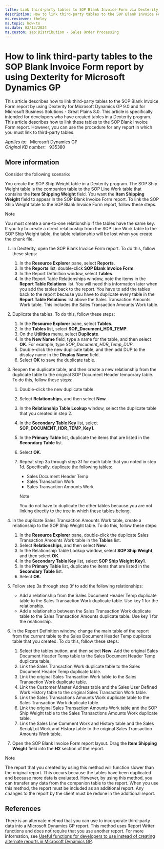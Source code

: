 ```yaml
---
title: Link third-party tables to SOP Blank Invoice Form via Dexterity
description: How to link third-party tables to the SOP Blank Invoice Form report by using Dexterity for Microsoft Dynamics GP.
ms.reviewer: theley
ms.topic: how-to
ms.date: 03/13/2024
ms.custom: sap:Distribution - Sales Order Processing
---
```

# How to link third-party tables to the SOP Blank Invoice Form report by using Dexterity for Microsoft Dynamics GP

This article describes how to link third-party tables to the SOP Blank Invoice Form report by using Dexterity for Microsoft Dynamics GP 9.0 and for Microsoft Business Solutions - Great Plains 8.0. This article is specifically intended for developers who have created tables in a Dexterity program. This article describes how to link these tables to the SOP Blank Invoice Form report. However, you can use the procedure for any report in which you must link to third-party tables.

_Applies to:_ &nbsp; Microsoft Dynamics GP  
_Original KB number:_ &nbsp; 935380

## More information

Consider the following scenario:

You create the SOP Ship Weight table in a Dexterity program. The SOP Ship Weight table is the companion table to the SOP Line Work table that contains the **Item Shipping Weight** field. You want the **Item Shipping Weight** field to appear in the SOP Blank Invoice Form report. To link the SOP Ship Weight table to the SOP Blank Invoice Form report, follow these steps.

> [!NOTE]
> You must create a one-to-one relationship if the tables have the same key. If you try to create a direct relationship from the SOP Line Work table to the SOP Ship Weight table, the table relationship will be lost when you create the chunk file.

1. In Dexterity, open the SOP Blank Invoice Form report. To do this, follow these steps:

    1. In the **Resource Explorer** pane, select **Reports**.
    2. In the **Reports** list, double-click **SOP Blank Invoice Form**.
    3. In the Report Definition window, select **Tables**.
    4. In the Report Table Relationships window, note the items in the **Report Table Relations** list. You will need this information later when you add the tables back to the report. You have to add the tables back to the report because you have to duplicate every table in the **Report Table Relations** list above the Sales Transaction Amounts Work table. This includes the Sales Transaction Amounts Work table.

2. Duplicate the tables. To do this, follow these steps:

    1. In the **Resource Explorer** pane, select **Tables**.
    2. In the **Tables** list, select **SOP_Document_HDR_TEMP**.
    3. On the **Utilities** menu, select **Duplicate**.
    4. In the **New Name** field, type a name for the table, and then select **OK**. For example, type *SOP_Document_HDR_Temp_DUP*.
    5. Double-click the new duplicate table, and then add DUP to the display name in the **Display Name** field.
    6. Select **OK** to save the duplicate table.

3. Reopen the duplicate table, and then create a new relationship from the duplicate table to the original SOP Document Header temporary table. To do this, follow these steps:

    1. Double-click the new duplicate table.
    2. Select **Relationships**, and then select **New**.
    3. In the **Relationship Table Lookup** window, select the duplicate table that you created in step 2.
    4. In the **Secondary Table Key** list, select **SOP_DOCUMENT_HDR_TEMP_Key1**.
    5. In the **Primary Table** list, duplicate the items that are listed in the **Secondary Table** list.
    6. Select **OK**.
    7. Repeat step 3a through step 3f for each table that you noted in step 1d. Specifically, duplicate the following tables:

       - Sales Document Header Temp
       - Sales Transaction Work
       - Sales Transaction Amounts Work

       > [!NOTE]
       > You do not have to duplicate the other tables because you are not linking directly to the tree in which these tables belong.

4. In the duplicate Sales Transaction Amounts Work table, create a relationship to the SOP Ship Weight table. To do this, follow these steps:

    1. In the **Resource Explorer** pane, double-click the duplicate Sales Transaction Amounts Work table in the **Tables** list.
    2. Select **Relationships**, and then select **New**.
    3. In the Relationship Table Lookup window, select **SOP Ship Weight**, and then select **OK**.
    4. In the **Secondary Table Key** list, select **SOP Ship Weight Key1**.
    5. In the **Primary Table** list, duplicate the items that are listed in the **Secondary Table** list.
    6. Select **OK**.

5. Follow step 3a through step 3f to add the following relationships:

   - Add a relationship from the Sales Document Header Temp duplicate table to the Sales Transaction Work duplicate table. Use key 1 for the relationship.
   - Add a relationship between the Sales Transaction Work duplicate table to the Sales Transaction Amounts duplicate table. Use key 1 for the relationship.

6. In the Report Definition window, change the main table of the report from the current table to the Sales Document Header Temp duplicate table that you created. To do this, follow these steps:

    1. Select the tables button, and then select **New**. Add the original Sales Document Header Temp table to the Sales Document Header Temp duplicate table.
    2. Link the Sales Transaction Work duplicate table to the Sales Document Header Temp duplicate table.
    3. Link the original Sales Transaction Work table to the Sales Transaction Work duplicate table.
    4. Link the Customer Master Address table and the Sales User Defined Work History table to the original Sales Transaction Work table.
    5. Link the Sales Transactions Amounts Work duplicate table to the Sales Transaction Work duplicate table.
    6. Link the original Sales Transaction Amounts Work table and the SOP Ship Weight table to the Sales Transactions Amounts Work duplicate table.
    7. Link the Sales Line Comment Work and History table and the Sales Serial/Lot Work and History table to the original Sales Transaction Amounts Work table.

7. Open the SOP Blank Invoice Form report layout. Drag the **Item Shipping Weight** field into the **H2** section of the report.

> [!NOTE]
> The report that you created by using this method will function slower than the original report. This occurs because the tables have been duplicated and because more data is evaluated. However, by using this method, you can transfer any data from the companion table to the report. When you use this method, the report must be included as an additional report. Any changes to the report by the client must be redone in the additional report.

## References

There is an alternate method that you can use to incorporate third-party data into a Microsoft Dynamics GP report. This method uses Report Writer functions and does not require that you use another report. For more information, see [Useful functions for developers to use instead of creating alternate reports in Microsoft Dynamics GP](https://support.microsoft.com/topic/useful-functions-for-developers-to-use-instead-of-creating-alternate-reports-in-microsoft-dynamics-gp-ad87080c-b0ee-ca4d-2d79-db808b019190).
